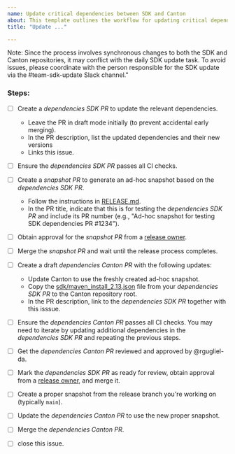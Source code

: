 ```yaml
---
name: Update critical dependencies between SDK and Canton
about: This template outlines the workflow for updating critical dependencies that must be synchronized between the SDK and Canton repositories. Examples include gRPC, Pekko, OpenTelemetry, etc.
title: "Update ..."

---
```


<!-- list the dependencies to be updated here -->

Note: Since the process involves synchronous changes to both the SDK and Canton repositories, it may conflict with the daily SDK update task. To avoid issues, please coordinate with the person responsible for the SDK update via the #team-sdk-update Slack channel."

### Steps:

- [ ] Create a _dependencies SDK PR_ to update the relevant dependencies.
   - Leave the PR in draft mode initially (to prevent accidental early merging).
   - In the PR description, list the updated dependencies and their new versions
   - Links this issue.

- [ ] Ensure the _dependencies SDK PR_ passes all CI checks.

- [ ] Create a _snapshot PR_ to generate an ad-hoc snapshot based on the _dependencies SDK PR_.
  - Follow the instructions in [RELEASE.md](https://github.com/digital-asset/daml/blob/main/sdk/release/RELEASE.md#creating-an-sdk-release).
  - In the PR title, indicate that this is for testing the _dependencies SDK PR_ and include its PR number (e.g., "Ad-hoc snapshot for testing SDK dependencies PR #1234").

- [ ] Obtain approval for the _snapshot PR_ from a [release owner](https://github.com/orgs/digital-asset/teams/daml-release-owners).

- [ ] Merge the _snapshot PR_ and wait until the release process completes.

- [ ] Create a draft _dependencies Canton PR_ with the following updates:
  - Update Canton to use the freshly created ad-hoc snapshot.
  - Copy the [sdk/maven_install_2.13.json](https://github.com/digital-asset/daml/blob/main/sdk/maven_install_2.13.json) file from your _dependencies SDK PR_ to the Canton repository root.
  - In the PR description, link to the _dependencies SDK PR_ together with this isssue.

- [ ] Ensure the _dependencies Canton PR_ passes all CI checks. You may need to iterate by updating additional dependencies in the _dependencies SDK PR_ and repeating the previous steps.

- [ ] Get the _dependencies Canton PR_ reviewed and approved by @rgugliel-da.

- [ ] Mark the _dependencies SDK PR_ as ready for review, obtain approval from a [release owner](https://github.com/orgs/digital-asset/teams/daml-release-owners), and merge it.

- [ ] Create a proper snapshot from the release branch you're working on (typically `main`).

- [ ] Update the _dependencies Canton PR_ to use the new proper snapshot.

- [ ] Merge the _dependencies Canton PR_.

- [ ] close this issue.


